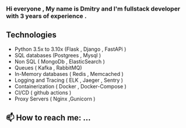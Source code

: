 ### Hi everyone , My  name is Dmitry and I'm fullstack developer with 3  years of experience . 

## Technologies
- Python 3.5x to 3.10x (Flask , Django , FastAPi ) 
- SQL  databases (Postgrees , Mysql ) 
- Non SQL ( MongoDb , ElasticSearch ) 
- Queues ( Kafka , RabbitMQ) 
- In-Memory databases ( Redis , Memcached ) 
- Logging  and  Tracing   ( ELK , Jaeger ,  Sentry ) 
- Containerization ( Docker , Docker-Compose ) 
- CI/CD ( github actions ) 
- Proxy Servers ( Nginx ,Gunicorn ) 



## 📫 How to reach me: ...

<!--
**Dmitry426/Dmitry426** is a ✨ _special_ ✨ repository because its `README.md` (this file) appears on your GitHub profile.

Here are some ideas to get you started:

- 🔭 I’m currently working on ...
- 🌱 I’m currently learning ...
- 👯 I’m looking to collaborate on ...
- 🤔 I’m looking for help with ...
- 💬 Ask me about ...
- 📫 How to reach me: ...
- 😄 Pronouns: ...
- ⚡ Fun fact: ...
-->
